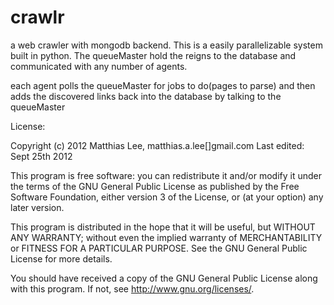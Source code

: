 crawlr
======

a web crawler with mongodb backend. This is a easily parallelizable system built in python.
The queueMaster hold the reigns to the database and communicated with any number of agents.

each agent polls the queueMaster for jobs to do(pages to parse) and then adds the discovered links back into the database by talking to the queueMaster


License:

Copyright (c) 2012 Matthias Lee, matthias.a.lee[]gmail.com
Last edited: Sept 25th 2012

This program is free software: you can redistribute it and/or modify
it under the terms of the GNU General Public License as published by
the Free Software Foundation, either version 3 of the License, or
(at your option) any later version.

This program is distributed in the hope that it will be useful,
but WITHOUT ANY WARRANTY; without even the implied warranty of
MERCHANTABILITY or FITNESS FOR A PARTICULAR PURPOSE.  See the
GNU General Public License for more details.

You should have received a copy of the GNU General Public License
along with this program.  If not, see <http://www.gnu.org/licenses/>.
